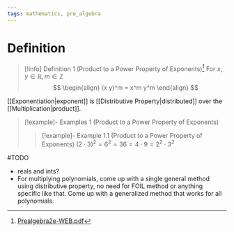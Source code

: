 ```yaml
---
tags: mathematics, pre_algebra
---
```


# Definition

> [!info] Definition 1 (Product to a Power Property of Exponents)[^1]
> For $x, y \in \mathbb{R}, m \in \mathbb{Z}$
> $$
> \begin{align}
> (x y)^m = x^m y^m
> \end{align}
> $$

[[Exponentiation|exponent]] is [[Distributive Property|distributed]] over the [[Multiplication|product]].

> [!example]- Examples 1 (Product to a Power Property of Exponents)
> > [!example]- Example 1.1 (Product to a Power Property of Exponents)
> > $(2 \cdot 3)^2 = 6^2 = 36 = 4 \cdot 9 = 2^2 \cdot 3^2$

#TODO 
- reals and ints?
- For multiplying polynomials, come up with a single general method using distributive property, no need for FOIL method or anything specific like that. Come up with a generalized method that works for all polynomials.

[^1]: [Prealgebra2e-WEB.pdf](zotero://open-pdf/library/items/W4QW2QZI?page=880)